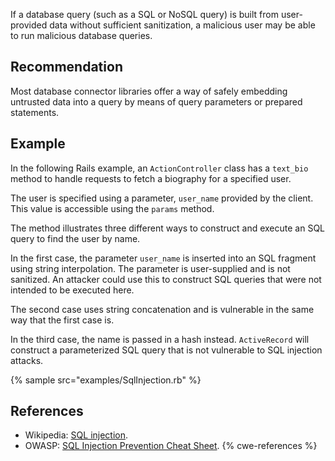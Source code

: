 If a database query (such as a SQL or NoSQL query) is built from user-provided data without sufficient sanitization, a malicious user may be able to run malicious database queries.


## Recommendation
Most database connector libraries offer a way of safely embedding untrusted data into a query by means of query parameters or prepared statements.


## Example
In the following Rails example, an `ActionController` class has a `text_bio` method to handle requests to fetch a biography for a specified user.

The user is specified using a parameter, `user_name` provided by the client. This value is accessible using the `params` method.

The method illustrates three different ways to construct and execute an SQL query to find the user by name.

In the first case, the parameter `user_name` is inserted into an SQL fragment using string interpolation. The parameter is user-supplied and is not sanitized. An attacker could use this to construct SQL queries that were not intended to be executed here.

The second case uses string concatenation and is vulnerable in the same way that the first case is.

In the third case, the name is passed in a hash instead. `ActiveRecord` will construct a parameterized SQL query that is not vulnerable to SQL injection attacks.

{% sample src="examples/SqlInjection.rb" %}

## References
* Wikipedia: [SQL injection](https://en.wikipedia.org/wiki/SQL_injection).
* OWASP: [SQL Injection Prevention Cheat Sheet](https://cheatsheetseries.owasp.org/cheatsheets/SQL_Injection_Prevention_Cheat_Sheet.html).
{% cwe-references %}
